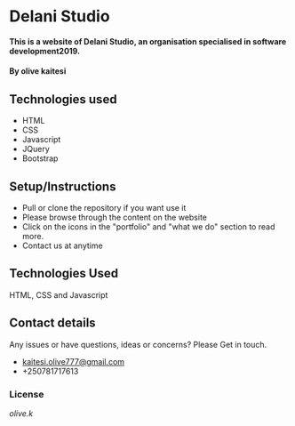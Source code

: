 # Delani Studio
#### This is a website of Delani Studio, an organisation specialised in software development2019.
#### By **olive kaitesi**
## Technologies used
* HTML
* CSS
* Javascript
* JQuery
* Bootstrap
## Setup/Instructions
* Pull or clone the repository if you want use it
* Please browse through the content on the website
* Click on the icons in the "portfolio" and "what we do" section to read more.
* Contact us at anytime
## Technologies Used
HTML, CSS and Javascript
## Contact details
 Any issues or have questions, ideas or concerns? 
  Please Get in touch.
 * kaitesi.olive777@gmail.com
 * +250781717613
### License
*olive.k*

